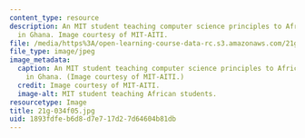 ```yaml
---
content_type: resource
description: An MIT student teaching computer science principles to African students
  in Ghana. Image courtesy of MIT-AITI.
file: /media/https%3A/open-learning-course-data-rc.s3.amazonaws.com/21g-034-media-education-and-the-marketplace-fall-2005/1893fdfeb6d8d7e717d27d64604b81db_21g-034f05.jpg
file_type: image/jpeg
image_metadata:
  caption: An MIT student teaching computer science principles to African students
    in Ghana. (Image courtesy of MIT-AITI.)
  credit: Image courtesy of MIT-AITI.
  image-alt: MIT student teaching African students.
resourcetype: Image
title: 21g-034f05.jpg
uid: 1893fdfe-b6d8-d7e7-17d2-7d64604b81db
---
```

